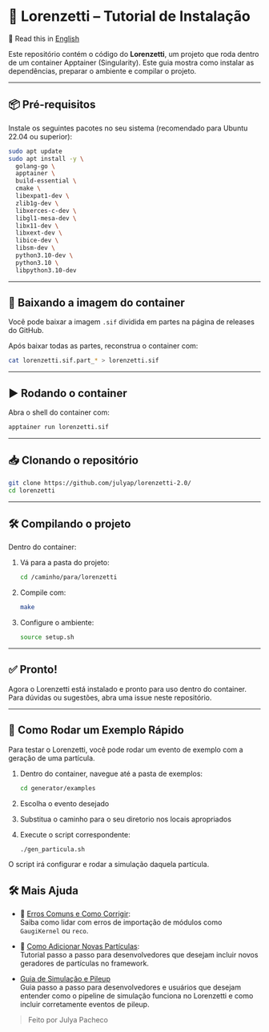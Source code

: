 # 🚀 Lorenzetti – Tutorial de Instalação

📖 Read this in [English](README.md)

Este repositório contém o código do **Lorenzetti**, um projeto que roda dentro de um container Apptainer (Singularity). Este guia mostra como instalar as dependências, preparar o ambiente e compilar o projeto.

---
## 📦 Pré-requisitos

Instale os seguintes pacotes no seu sistema (recomendado para Ubuntu 22.04 ou superior):

```bash
sudo apt update
sudo apt install -y \
  golang-go \
  apptainer \
  build-essential \
  cmake \
  libexpat1-dev \
  zlib1g-dev \
  libxerces-c-dev \
  libgl1-mesa-dev \
  libx11-dev \
  libxext-dev \
  libice-dev \
  libsm-dev \
  python3.10-dev \
  python3.10 \
  libpython3.10-dev
```

---

## 🧊 Baixando a imagem do container

Você pode baixar a imagem `.sif` dividida em partes na página de releases do GitHub.

Após baixar todas as partes, reconstrua o container com:

```bash
cat lorenzetti.sif.part_* > lorenzetti.sif
```

---

## ▶️ Rodando o container

Abra o shell do container com:

```bash
apptainer run lorenzetti.sif
```

---

## 📥 Clonando o repositório

```bash
git clone https://github.com/julyap/lorenzetti-2.0/
cd lorenzetti
```

---

## 🛠️ Compilando o projeto

Dentro do container:

1. Vá para a pasta do projeto:
   ```bash
   cd /caminho/para/lorenzetti
   ```

2. Compile com:
   ```bash
   make
   ```

3. Configure o ambiente:
   ```bash
   source setup.sh
   ```

---

## ✅ Pronto!

Agora o Lorenzetti está instalado e pronto para uso dentro do container. Para dúvidas ou sugestões, abra uma issue neste repositório.

---


## 🎯 Como Rodar um Exemplo Rápido

Para testar o Lorenzetti, você pode rodar um evento de exemplo com a geração de uma partícula.

1. Dentro do container, navegue até a pasta de exemplos:
   ```bash
   cd generator/examples
   ```

2. Escolha o evento desejado 
3. Substitua o caminho para o seu diretorio nos locais apropriados

4. Execute o script correspondente:
   ```bash
   ./gen_particula.sh
   ```

O script irá configurar e rodar a simulação daquela partícula.



## 🛠 Mais Ajuda

- 🧯 [Erros Comuns e Como Corrigir](como_resolver.md):  
  Saiba como lidar com erros de importação de módulos como `GaugiKernel` ou `reco`.

- 🧪 [Como Adicionar Novas Partículas](novas_particulas.md):  
  Tutorial passo a passo para desenvolvedores que desejam incluir novos geradores de partículas no framework.

- [Guia de Simulação e Pileup](simulação_pileup.md)  
  Guia passo a passo para desenvolvedores e usuários que desejam entender como o pipeline de simulação funciona no Lorenzetti e como incluir corretamente eventos de pileup.


> Feito por Julya Pacheco
